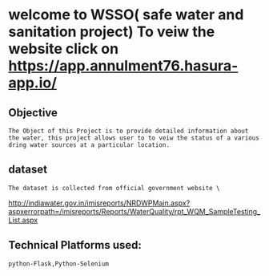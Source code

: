 # welcome to WSSO( safe water and sanitation project) To veiw the website click on https://app.annulment76.hasura-app.io/

## Objective
	The Object of this Project is to provide detailed information about the water, this project allows user to to veiw the status of a various dring water sources at a particular location.

## dataset
	The dataset is collected from official government website \
http://indiawater.gov.in/imisreports/NRDWPMain.aspx?aspxerrorpath=/imisreports/Reports/WaterQuality/rpt_WQM_SampleTesting_List.aspx 

## Technical Platforms used:
	python-Flask,Python-Selenium

 

